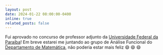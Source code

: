 ```yaml
---
layout: post
date: 2024-01-22 08:00:00-0400
inline: true
related_posts: false
---
```


Fui aprovado no concurso de professor adjunto da <a href="https://www.ufpb.br" target="_blank">Universidade Federal da Paraíba</a>! Em breve estarei me juntando ao grupo de Análise Funcional do <a href="http://www.mat.ufpb.br/dm/index.php">Departamento de Matemática</a>, não poderia estar mais feliz :smile: :smile: :smile:
